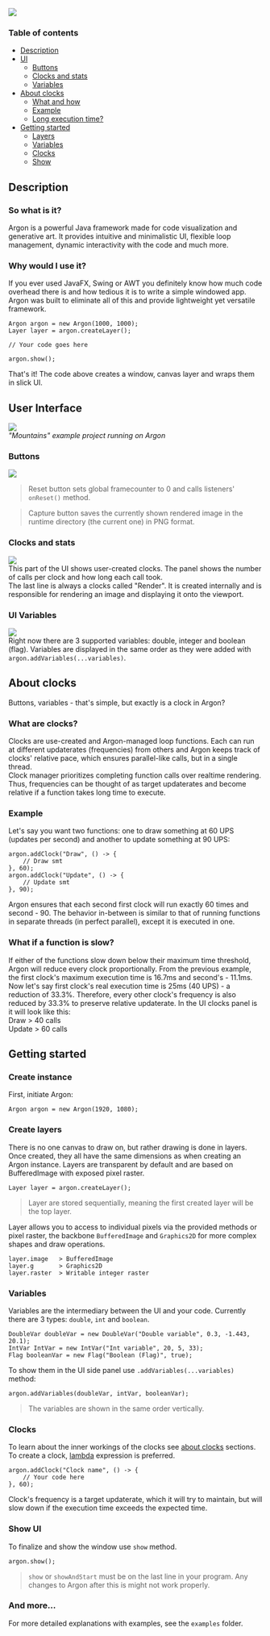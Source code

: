 ![](images/argon_logo.png)

### Table of contents
- [Description](#description)
- [UI](#user-interface)
  - [Buttons](#buttons)
  - [Clocks and stats](#clocks-and-stats)
  - [Variables](#ui-variables)
- [About clocks](#about-clocks)
  - [What and how](#what-are-clocks)
  - [Example](#example)
  - [Long execution time?](#what-if-a-function-is-slow)
- [Getting started](#getting-started)
  - [Layers](#create-layers)
  - [Variables](#variables)
  - [Clocks](#clocks)
  - [Show](#show-ui)

## Description
### So what is it?
Argon is a powerful Java framework made for code visualization and generative art. It provides intuitive and minimalistic UI, flexible loop management, dynamic interactivity with the code and much more.

### Why would I use it?
If you ever used JavaFX, Swing or AWT you definitely know how much code overhead there is and how tedious it is to write a simple windowed app.  
Argon was built to eliminate all of this and provide lightweight yet versatile framework.
```
Argon argon = new Argon(1000, 1000);
Layer layer = argon.createLayer();

// Your code goes here

argon.show(); 
```
That's it! The code above creates a window, canvas layer and wraps them in slick UI.

## User Interface
![](images/ui.png)  
*"Mountains" example project running on Argon*

### Buttons
![](images/ui_btns.png)
> Reset button sets global framecounter to 0 and calls listeners' `onReset()` method.

> Capture button saves the currently shown rendered image in the runtime directory (the current one) in PNG format.

### Clocks and stats
![](images/ui_stats.png)
<br>
This part of the UI shows user-created clocks. The panel shows the number of calls per clock and how long each call took.  
The last line is always a clocks called "Render". It is created internally and is responsible for rendering an image and displaying it onto the viewport.

### UI Variables
![](images/ui_variables.png)
<br>
Right now there are 3 supported variables: double, integer and boolean (flag). Variables are displayed in the same order as they were added with ` argon.addVariables(...variables) `.

## About clocks
Buttons, variables - that's simple, but exactly is a clock in Argon?
### What are clocks?
Clocks are use-created and Argon-managed loop functions. Each can run at different updaterates (frequencies) from others and Argon keeps track of clocks' relative pace, which ensures parallel-like calls, but in a single thread.  
Clock manager prioritizes completing function calls over realtime rendering. Thus, frequencies can be thought of as target updaterates and become relative if a function takes long time to execute.

### Example
Let's say you want two functions: one to draw something at 60 UPS (updates per second) and another to update something at 90 UPS:
```
argon.addClock("Draw", () -> {
    // Draw smt
}, 60);
argon.addClock("Update", () -> {
    // Update smt
}, 90);
```
Argon ensures that each second first clock will run exactly 60 times and second - 90. The behavior in-between is similar to that of running functions in separate threads (in perfect parallel), except it is executed in one.

### What if a function is slow?
If either of the functions slow down below their maximum time threshold, Argon will reduce every clock proportionally. From the previous example, the first clock's maximum execution time is 16.7ms and second's - 11.1ms. Now let's say first clock's real execution time is 25ms (40 UPS) - a reduction of 33.3%. Therefore, every other clock's frequency is also reduced by 33.3% to preserve relative updaterate. In the UI clocks panel is it will look like this:  
Draw > 40 calls  
Update > 60 calls

## Getting started
### Create instance
First, initiate Argon:
```
Argon argon = new Argon(1920, 1080);
```

### Create layers
There is no one canvas to draw on, but rather drawing is done in layers. Once created, they all have the same dimensions as when creating an Argon instance. Layers are transparent by default and are based on BufferedImage with exposed pixel raster.
```
Layer layer = argon.createLayer();
```
> Layer are stored sequentially, meaning the first created layer will be the top layer.

Layer allows you to access to individual pixels via the provided methods or pixel raster, the backbone `BufferedImage` and `Graphics2D` for more complex shapes and draw operations.
```
layer.image   > BufferedImage
layer.g       > Graphics2D
layer.raster  > Writable integer raster
```

### Variables
Variables are the intermediary between the UI and your code. Currently there are 3 types: `double`, `int` and `boolean`.
```
DoubleVar doubleVar = new DoubleVar("Double variable", 0.3, -1.443, 20.1);
IntVar IntVar = new IntVar("Int variable", 20, 5, 33);
Flag booleanVar = new Flag("Boolean (Flag)", true); 
```
To show them in the UI side panel use `.addVariables(...variables)` method:
```
argon.addVariables(doubleVar, intVar, booleanVar);
```
> The variables are shown in the same order vertically.

### Clocks
To learn about the inner workings of the clocks see [about clocks](#about-clocks) sections.  
To create a clock, [lambda](https://www.w3schools.com/java/java_lambda.asp) expression is preferred.
```
argon.addClock("Clock name", () -> {
    // Your code here
}, 60);
```
Clock's frequency is a target updaterate, which it will try to maintain, but will slow down if the execution time exceeds the expected time.

### Show UI
To finalize and show the window use `show` method.
```
argon.show();
```
> `show` or `showAndStart` must be on the last line in your program. Any changes to Argon after this is might not work properly.

### And more...
For more detailed explanations with examples, see the `examples` folder.

